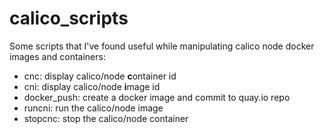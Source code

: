 # calico_scripts

Some scripts that I've found useful while manipulating calico node
docker images and containers:
* cnc: display calico/node **c**ontainer id
* cni: display calico/node **i**mage id
* docker_push: create a docker image and commit to quay.io repo
* runcni: run the calico/node image
* stopcnc: stop the calico/node container

